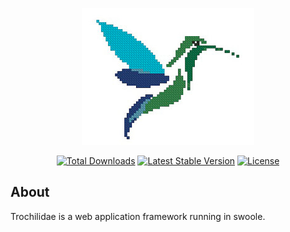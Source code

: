 <p align="center"><img src="logo.png"></p>

<p align="center">
<a href="https://packagist.org/packages/heyanlong/trochilidae-framework"><img src="https://poser.pugx.org/heyanlong/trochilidae-framework/d/total.svg" alt="Total Downloads"></a>
<a href="https://packagist.org/packages/heyanlong/trochilidae-framework"><img src="https://poser.pugx.org/heyanlong/trochilidae-framework/v/stable.svg" alt="Latest Stable Version"></a>
<a href="https://packagist.org/packages/heyanlong/trochilidae-framework"><img src="https://poser.pugx.org/heyanlong/trochilidae-framework/license.svg" alt="License"></a>
</p>

## About

Trochilidae is a web application framework running in swoole.

